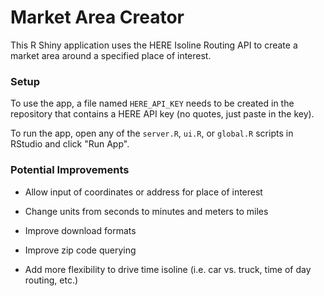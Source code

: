 # Market Area Creator #

This R Shiny application uses the HERE Isoline Routing API to create a market area around a specified place of interest. 

### Setup ###

To use the app, a file named `HERE_API_KEY` needs to be created in the repository that contains a HERE API key (no quotes, just paste in the key).

To run the app, open any of the `server.R`, `ui.R`, or `global.R` scripts in RStudio and click "Run App". 

### Potential Improvements ###

- Allow input of coordinates or address for place of interest

- Change units from seconds to minutes and meters to miles

- Improve download formats

- Improve zip code querying

- Add more flexibility to drive time isoline (i.e. car vs. truck, time of day routing, etc.)
